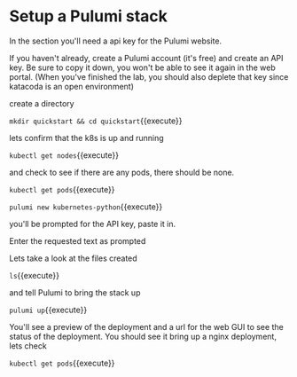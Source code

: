 # Setup a Pulumi stack

In the section  you'll need a api key for the Pulumi website.

If you haven't already, create a Pulumi account (it's free) and create an API key. Be sure to copy it down, you won't be able to see it again in the web portal. (When you've finished the lab, you should also deplete that key since katacoda is an open environment)

create a directory

`mkdir quickstart && cd quickstart`{{execute}}


lets confirm that the k8s is up and running

`kubectl get nodes`{{execute}}

and check to see if there are any pods, there should be none.

`kubectl get pods`{{execute}}


`pulumi new kubernetes-python`{{execute}}


you'll be prompted for the API key, paste it in.

Enter the requested text as prompted

Lets take a look at the files created

`ls`{{execute}}

and tell Pulumi to bring the stack up

`pulumi up`{{execute}}

You'll see a preview of the deployment and a url for the web GUI to see the status of the deployment.
You should see it bring up a nginx deployment, lets check

`kubectl get pods`{{execute}}


